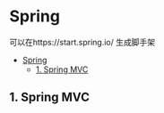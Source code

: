 # Spring

可以在https://start.spring.io/ 生成脚手架

- [Spring](#spring)
  - [1. Spring MVC](#1-spring-mvc)

## 1. Spring MVC



